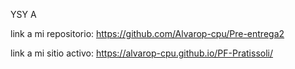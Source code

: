 YSY A

link a mi repositorio: https://github.com/Alvarop-cpu/Pre-entrega2

link a mi sitio activo: https://alvarop-cpu.github.io/PF-Pratissoli/
